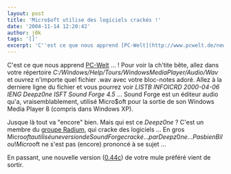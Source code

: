 ```yaml
---
layout: post
title: 'Micro$oft utilise des logiciels crackés !'
date: '2004-11-14 12:20:42'
author: j0k
tags: '[]'
excerpt: 'C''est ce que nous apprend [PC-Welt](http://www.pcwelt.de/news/software/104785/index1.html) ... !   Pour voir la ch''tite bête, allez dans votre répertoire *C:/Windows/Help/Tours/WindowsMediaPlayer/Audio/Wav* et ouvrez n''importe quel fichier .wav avec votre bloc-notes adoré. Allez à la derniere ligne du fichier et vous pourrez voir *LISTB INFOICRD 2000-04-06 IENG      ...'
---
```


C'est ce que nous apprend [PC-Welt](http://www.pcwelt.de/news/software/104785/index1.html) ... !   Pour voir la ch'tite bête, allez dans votre répertoire *C:/Windows/Help/Tours/WindowsMediaPlayer/Audio/Wav* et ouvrez n'importe quel fichier .wav avec votre bloc-notes adoré. Allez à la derniere ligne du fichier et vous pourrez voir *LISTB INFOICRD 2000-04-06 IENG Deepz0ne ISFT Sound Forge 4.5* ...   Sound Forge est un éditeur audio qu'a, vraisemblablement, utilisé Micro$oft pour la sortie de son Windows Media Player 8 (compris dans Windows XP).

Jusque là tout va "encore" bien. Mais qui est ce *Deepz0ne* ?   C'est un membre du [groupe Radium](http://www.pcwelt.de/imgserver/bdb/32000/32054/original.jpg), qui cracke des logiciels ... En gros Micro$oft a utilisé une version de Sound Forge cracké ... par Deepz0ne ...   Pas bien Bilou !   Micro$oft ne s'est pas (encore) prononcé à se sujet ...

En passant, une nouvelle version ([0.44c](http://www.emule-project.net/home/perl/general.cgi?l=1&amp;rm=download)) de votre mule préféré vient de sortir.
